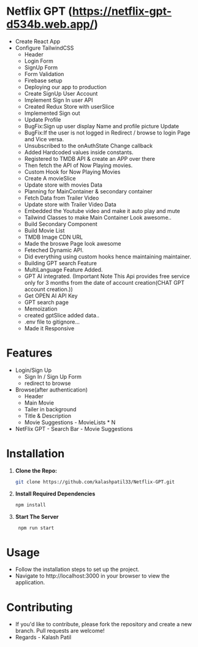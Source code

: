 # Netflix GPT  (https://netflix-gpt-d534b.web.app/)

- Create React App
- Configure TailwindCSS
  - Header
  - Login Form
  - SignUp Form
  - Form Validation
  - Firebase setup
  - Deploying our app to production
  - Create SignUp User Account
  - Implement Sign In user API
  - Created Redux Store with userSlice
  - Implemented Sign out
  - Update Profile
  - BugFix:Sign up user display Name and profile picture Update
  - BugFix:If the user is not logged in Redirect / browse to login Page and Vice versa.
  - Unsubscribed to the onAuthState Change callback
  - Added Hardcoded values inside constants.
  - Registered to TMDB API & create an APP over there
  - Then fetch the API of Now Playing movies.
  - Custom Hook for Now Playing Movies
  - Create A movieSlice
  - Update store with movies Data
  - Planning for MainContainer & secondary container
  - Fetch Data from Trailer Video
  - Update store with Trailer Video Data
  - Embedded the Youtube video and make it auto play and mute
  - Tailwind Classes to make Main Container Look awesome..
  - Build Secondary Component
  - Build Movie List
  - TMDB Image CDN URL
  - Made the broswe Page look awesome
  - Feteched Dynamic API.
  - Did everything using custom hooks hence maintaining maintainer.
  - Building GPT search Feature
  - MultiLanguage Feature Added.
  - GPT AI integrated. (Important Note This Api provides free service only for 3 months from the date of account creation(CHAT GPT account creation.))
  - Get OPEN AI API Key
  - GPT search page
  - Memoization
  - created gptSlice added data..
  - .env file to gitignore...
  - Made it Responsive

# Features

- Login/Sign Up
  - Sign In / Sign Up Form
  - redirect to browse
- Browse(after authentication)
  - Header
  - Main Movie
  - Tailer in background
  - Title & Description
  - Movie Suggestions - MovieLists \* N
- NetFlix GPT - Search Bar - Movie Suggestions

# Installation

1. **Clone the Repo:**
   ```sh
   git clone https://github.com/kalashpatil33/Netflix-GPT.git
   ```
2. **Install Required Dependencies**
   ```sh
   npm install
   ```

3. **Start The Server**
   ```sh
    npm run start
   ```

# Usage

  - Follow the installation steps to set up the project.
  - Navigate to http://localhost:3000 in your browser to view the application.

# Contributing
  - If you'd like to contribute, please fork the repository and create a new branch. Pull requests are welcome!
  - Regards - Kalash Patil 
